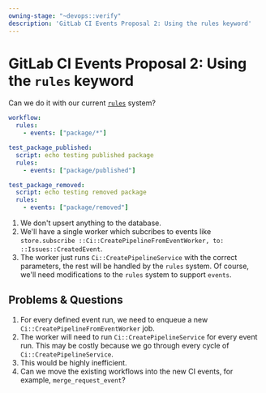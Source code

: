 ```yaml
---
owning-stage: "~devops::verify"
description: 'GitLab CI Events Proposal 2: Using the rules keyword'
---
```


# GitLab CI Events Proposal 2: Using the `rules` keyword

Can we do it with our current [`rules`](../../../ci/yaml/index.md#rules) system?

```yaml
workflow:
  rules:
    - events: ["package/*"]

test_package_published:
  script: echo testing published package
  rules:
    - events: ["package/published"]

test_package_removed:
  script: echo testing removed package
  rules:
    - events: ["package/removed"]
```

1. We don't upsert anything to the database.
1. We'll have a single worker which subcribes to events
like `store.subscribe ::Ci::CreatePipelineFromEventWorker, to: ::Issues::CreatedEvent`.
1. The worker just runs `Ci::CreatePipelineService` with the correct parameters, the rest
will be handled by the `rules` system. Of course, we'll need modifications to the `rules` system to support `events`.

## Problems & Questions

1. For every defined event run, we need to enqueue a new `Ci::CreatePipelineFromEventWorker` job.
1. The worker will need to run `Ci::CreatePipelineService` for every event run.
This may be costly because we go through every cycle of `Ci::CreatePipelineService`.
1. This would be highly inefficient.
1. Can we move the existing workflows into the new CI events, for example, `merge_request_event`?
